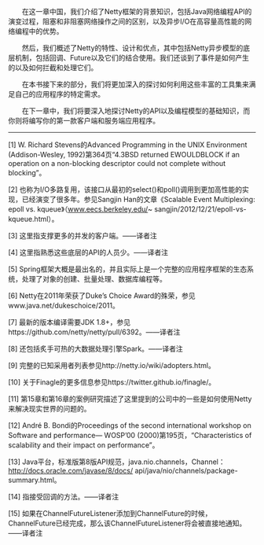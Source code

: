 &emsp;&emsp;在这一章中国，我们介绍了Netty框架的背景知识，包括Java网络编程API的演变过程，阻塞和非阻塞网络操作之间的区别，以及异步I/O在高容量高性能的网络编程中的优势。

&emsp;&emsp;然后，我们概述了Netty的特性、设计和优点，其中包括Netty异步模型的底层机制，包括回调、Future以及它们的结合使用。我们还谈到了事件是如何产生的以及如何拦截和处理它们。

&emsp;&emsp;在本书接下来的部分，我们将更加深入的探讨如何利用这些丰富的工具集来满足自己的应用程序的特定需求。

&emsp;&emsp;在下一章中，我们将要深入地探讨Netty的API以及编程模型的基础知识，而你则将编写你的第一款客户端和服务端应用程序。

---

[1] W. Richard Stevens的Advanced Programming in the UNIX Environment (Addison-Wesley, 1992)第364页“4.3BSD returned EWOULDBLOCK if an operation on a non-blocking descriptor could not complete without blocking”。

[2] 也称为I/O多路复用，该接口从最初的select()和poll()调用到更加高性能的实现，已经演变了很多年。参见Sangjin Han的文章《Scalable Event Multiplexing: epoll vs. kqueue》（www.eecs.berkeley.edu/~ sangjin/2012/12/21/epoll-vs-kqueue.html）。

[3] 这里指支撑更多的并发的客户端。——译者注

[4] 这里指熟悉这些底层的API的人员少。——译者注

[5] Spring框架大概是最出名的，并且实际上是一个完整的应用程序框架的生态系统，处理了对象的创建、批量处理、数据库编程等。

[6] Netty在2011年荣获了Duke’s Choice Award的殊荣，参见www.java.net/dukeschoice/2011。

[7] 最新的版本编译需要JDK 1.8+，参见https://github.com/netty/netty/pull/6392。——译者注

[8] 还包括炙手可热的大数据处理引擎Spark。——译者注

[9] 完整的已知采用者列表参见http://netty.io/wiki/adopters.html。

[10] 关于Finagle的更多信息参见https://twitter.github.io/finagle/。

[11] 第15章和第16章的案例研究描述了这里提到的公司中的一些是如何使用Netty来解决现实世界的问题的。

[12] André B. Bondi的Proceedings of the second international workshop on Software and performance— WOSP’00 (2000)第195页，“Characteristics of scalability and their impact on performance”。

[13] Java平台，标准版第8版API规范，java.nio.channels，Channel：http://docs.oracle.com/javase/8/docs/ api/java/nio/channels/package-summary.html。

[14] 指接受回调的方法。——译者注

[15] 如果在ChannelFutureListener添加到ChannelFuture的时候，ChannelFuture已经完成，那么该ChannelFutureListener将会被直接地通知。——译者注